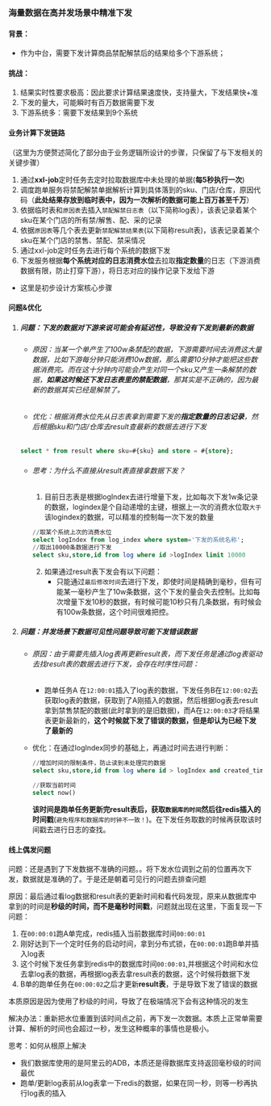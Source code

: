 ### 海量数据在高并发场景中精准下发

#### 背景：

- 作为中台，需要下发计算商品禁配解禁后的结果给多个下游系统；

#### 挑战：

1. 结果实时性要求极高：因此要求计算结果速度快，支持量大，下发结果快+准
2. 下发的量大，可能瞬时有百万数据需要下发
3. 下游系统多：需要下发结果到9个系统

#### 业务计算下发链路

（这里为方便赘述简化了部分由于业务逻辑所设计的步骤，只保留了与下发相关的关键步骤）

1. 通过**xxl-job**定时任务去定时拉取数据库中未处理的单据(**每5秒执行一次**)
2. 调度跑单服务将禁配解禁单据解析计算到具体落到的sku、门店/仓库，原因代码（**此处结果存放到临时表中，因为一次解析的数据可能上百万甚至千万**）
3. 依据临时表和`原因表`去插入`禁配解禁日志表`（以下简称log表），该表记录着某个sku在某个门店的所有禁/解售、配、采的记录
4. 依据`原因表`等几个表去更新`禁配解禁结果表`(以下简称result表)，该表记录着某个sku在某个门店的禁售、禁配、禁采情况
5. 通过xxl-job定时任务去进行每个系统的数据下发
6. 下发服务根据**每个系统对应的日志消费水位**去拉取**指定数量**的日志（下游消费数据有限，防止打穿下游），将日志对应的操作记录下发给下游

- 这里是初步设计方案核心步骤

#### 问题&优化

1. ##### 问题：下发的数据对下游来说可能会有延迟性，导致没有下发到最新的数据

   - ###### 原因：当某一个单产生了100w条禁配的数据，下游需要时间去消费这大量数据，比如下游每分钟只能消费10w数据，那么需要10分钟才能把这些数据消费完。而在这十分钟内可能会产生对同一个sku又产生一条解禁的数据，**如果这时候还下发日志表里的禁配数据**，那其实是不正确的，因为最新的数据其实已经是解禁了。

   - ###### 优化：根据消费水位先从日志表拿到需要下发的**指定数量的日志记录**，然后根据sku和门店/仓库去result查最新的数据去进行下发

   ```sql
   select * from result where sku=#{sku} and store = #{store};
   ```

   - ###### 思考：为什么不直接从result表直接拿数据下发？

     1. 目前日志表是根据logIndex去进行增量下发，比如每次下发1w条记录的数据，logindex是个自动递增的主键，根据上一次的消费水位取`大于`该logindex的数据，可以精准的控制每一次下发的数量

     ```sql
     //取某个系统上次的消费水位
     select logIndex from log_index where system='下发的系统名称';
     //取出10000条数据进行下发
     select sku,store,id from log where id >logIndex limit 10000
     ```

     2. 如果通过result表下发会有以下问题：
        - 只能通过`最后修改时间`去进行下发，即使时间是精确到毫秒，但有可能某一毫秒产生了10w条数据，这个下发的量会失去控制。比如每次增量下发10秒的数据，有时候可能10秒只有几条数据，有时候会有100w条数据，这个时间很难把控。

2. ##### 问题：并发场景下数据可见性问题导致可能下发错误数据

   - ###### 原因：由于需要先插入log表再更新result表，而下发任务是通过log表驱动去找result表的数据去进行下发，会存在时序性问题：

     - 跑单任务A 在`12:00:01`插入了log表的数据，下发任务B在`12:00:02`去获取log表的数据，获取到了A刚插入的数据，然后根据log表去result拿到禁售禁配的数据(此时拿到的是旧数据)，而A在`12:00:03`才将结果表更新最新的，**这个时候就下发了错误的数据，但是却认为已经下发了最新的**

   - 优化：在通过logIndex同步的基础上，再通过时间去进行判断：

     ```sql
     //增加时间的限制条件，防止读到未处理完的数据
     select sku,store,id from log where id > logIndex and created_time <='xxx' limit 10000
     
     //获取当前时间
     select now()
     ```

     **该时间是跑单任务更新完result表后，获取`数据库的时间`然后往redis插入的时间戳**(`避免程序和数据库的时钟不一致！`)。在下发任务取数的时候再获取该时间戳去进行日志的查找。



#### 线上偶发问题

问题：还是遇到了下发数据不准确的问题。。将下发水位调到之前的位置再次下发，数据就是准确的了。于是还是朝着可见行的问题去排查问题

原因：最后通过看log数据和result表的更新时间和看代码发现，原来从数据库中拿到的时间是**秒级的时间，而不是毫秒时间戳**，问题就出现在这里，下面复现一下问题：

1. 在`00:00:01`跑A单完成，redis插入当前数据库时间`00:00:01`
2. 刚好达到下一个定时任务的启动时间，拿到分布式锁，在`00:00:01`跑B单并插入log表
3. 这个时候下发任务拿到redis中的数据库时间`00:00:01`,并根据这个时间和水位去拿log表的数据，再根据log表去拿result表的数据，这个时候将数据下发
4. B单的跑单任务在`00:00:02`之后才更新**result表**，于是导致下发了错误的数据

本质原因是因为使用了秒级的时间，导致了在极端情况下会有这种情况的发生

解决办法：重新把水位重置到该时间点之前，再下发一次数据。本质上正常单需要计算、解析的时间也会超过一秒，发生这种概率的事情也是极小。

思考：如何从根原上解决

- 我们数据库使用的是阿里云的ADB，本质还是得数据库支持返回毫秒级的时间最优
- 跑单/更新log表前从log表拿一下redis的数据，如果在同一秒，则等一秒再执行log表的插入